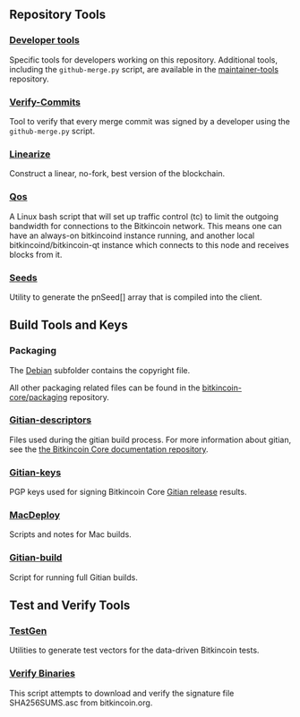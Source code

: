 Repository Tools
---------------------

### [Developer tools](/contrib/devtools) ###
Specific tools for developers working on this repository.
Additional tools, including the `github-merge.py` script, are available in the [maintainer-tools](https://github.com/bitkincoin-core/bitkincoin-maintainer-tools) repository.

### [Verify-Commits](/contrib/verify-commits) ###
Tool to verify that every merge commit was signed by a developer using the `github-merge.py` script.

### [Linearize](/contrib/linearize) ###
Construct a linear, no-fork, best version of the blockchain.

### [Qos](/contrib/qos) ###

A Linux bash script that will set up traffic control (tc) to limit the outgoing bandwidth for connections to the Bitkincoin network. This means one can have an always-on bitkincoind instance running, and another local bitkincoind/bitkincoin-qt instance which connects to this node and receives blocks from it.

### [Seeds](/contrib/seeds) ###
Utility to generate the pnSeed[] array that is compiled into the client.

Build Tools and Keys
---------------------

### Packaging ###
The [Debian](/contrib/debian) subfolder contains the copyright file.

All other packaging related files can be found in the [bitkincoin-core/packaging](https://github.com/bitkincoin-core/packaging) repository.

### [Gitian-descriptors](/contrib/gitian-descriptors) ###
Files used during the gitian build process. For more information about gitian, see the [the Bitkincoin Core documentation repository](https://github.com/bitkincoin-core/docs).

### [Gitian-keys](/contrib/gitian-keys)
PGP keys used for signing Bitkincoin Core [Gitian release](/doc/release-process.md) results.

### [MacDeploy](/contrib/macdeploy) ###
Scripts and notes for Mac builds.

### [Gitian-build](/contrib/gitian-build.py) ###
Script for running full Gitian builds.

Test and Verify Tools
---------------------

### [TestGen](/contrib/testgen) ###
Utilities to generate test vectors for the data-driven Bitkincoin tests.

### [Verify Binaries](/contrib/verifybinaries) ###
This script attempts to download and verify the signature file SHA256SUMS.asc from bitkincoin.org.

